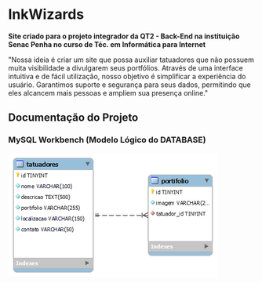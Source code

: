 # InkWizards

**Site criado para o projeto integrador da QT2 - Back-End na instituição Senac Penha no curso de Téc. em Informática para Internet**

"Nossa ideia é criar um site que possa auxiliar tatuadores que não possuem muita visibilidade a divulgarem seus portfólios. Através de uma interface intuitiva e de fácil utilização, nosso objetivo é simplificar a experiência do usuário. Garantimos suporte e segurança para seus dados, permitindo que eles alcancem mais pessoas e ampliem sua presença online." 

## Documentação do Projeto

### MySQL Workbench (Modelo Lógico do DATABASE)

![Modelo-logico-InkWizards](./database/Workbench/tatuadores.png)

